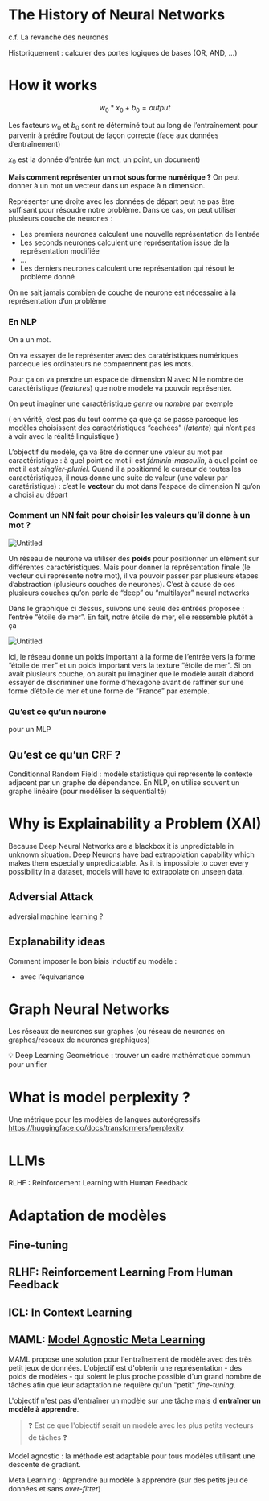 # The History of Neural Networks

c.f. La revanche des neurones

Historiquement : calculer des portes logiques de bases (OR, AND, …)

# How it works

$$
w_0*x_0 + b_0 = output
$$

Les facteurs $w_0$ et $b_0$ sont re déterminé tout au long de l’entraînement pour parvenir à prédire l’output de façon correcte (face aux données d’entraînement)

$x_0$ est la donnée d’entrée (un mot, un point, un document)

**Mais comment représenter un mot sous forme numérique ?**
On peut donner à un mot un vecteur dans un espace à n dimension.

Représenter une droite avec les données de départ peut ne pas être suffisant pour résoudre notre problème. Dans ce cas, on peut utiliser plusieurs couche de neurones : 

- Les premiers neurones calculent une nouvelle représentation de l’entrée
- Les seconds neurones calculent une représentation issue de la représentation modifiée
- …
- Les derniers neurones calculent une représentation qui résout le problème donné

On ne sait jamais combien de couche de neurone est nécessaire à la représentation d’un problème

### En NLP

On a un mot.

On va essayer de le représenter avec des caratéristiques numériques parceque les ordinateurs ne comprennent pas les mots.

Pour ça on va prendre un espace de dimension N avec N le nombre de caractéristique (*features*) que notre modèle va pouvoir représenter.

On peut imaginer une caractéristique *genre* ou *nombre* par exemple

( en vérité, c’est pas du tout comme ça que ça se passe parceque les modèles choisissent des caractéristiques “cachées” (*latente*) qui n’ont pas à voir avec la réalité linguistique )

L’objectif du modèle, ça va être de donner une valeur au mot par caractéristique : à quel point ce mot il est *féminin-masculin,* à quel point ce mot il est *singlier-pluriel*. Quand il a positionné le curseur de toutes les caractéristiques, il nous donne une suite de valeur (une valeur par caratéristique) : c’est le **vecteur** du mot dans l’espace de dimension N qu’on a choisi au départ

### Comment un NN fait pour choisir les valeurs qu’il donne à un mot ?

![Untitled](https://prod-files-secure.s3.us-west-2.amazonaws.com/51bb4b15-01f5-4b17-8e78-4c910f77218d/a35f17e7-1937-4a7c-b249-b648037613c9/Untitled.png)

Un réseau de neurone va utiliser des **poids** pour positionner un élément sur différentes caractéristiques. Mais pour donner la représentation finale (le vecteur qui représente notre mot), il va pouvoir passer par plusieurs étapes d’abstraction (plusieurs couches de neurones). C’est à cause de ces plusieurs couches qu’on parle de “deep” ou “multilayer” neural networks

Dans le graphique ci dessus, suivons une seule des entrées proposée : l’entrée “étoile de mer”. En fait, notre étoile de mer, elle ressemble plutôt à ça 

![Untitled](https://prod-files-secure.s3.us-west-2.amazonaws.com/51bb4b15-01f5-4b17-8e78-4c910f77218d/4584e4df-981f-450f-9623-d1301b0bfdcb/Untitled.png)

Ici, le réseau donne un poids important à la forme de l’entrée vers la forme “étoile de mer” et un poids important vers la texture “étoile de mer”. Si on avait plusieurs couche, on aurait pu imaginer que le modèle aurait d’abord essayer de discriminer une forme d’hexagone avant de raffiner sur une forme d’étoile de mer et une forme de “France” par exemple.

### Qu’est ce qu’un neurone

pour un MLP

## Qu’est ce qu’un CRF ?

Conditionnal Random Field : modèle statistique qui représente le contexte adjacent par un graphe de dépendance. En NLP, on utilise souvent un graphe linéaire (pour modéliser la séquentialité)

# Why is Explainability a Problem (XAI)

Because Deep Neural Networks are a blackbox it is unpredictable in unknown situation. Deep Neurons have bad extrapolation capability which makes them especially unpredicatable. As it is impossible to cover every possibility in a dataset, models will have to extrapolate on unseen data.

## Adversial Attack

adversial machine learning ?

## Explanability ideas

Comment imposer le bon biais inductif au modèle :

- avec l’équivariance

# Graph Neural Networks

Les réseaux de neurones sur graphes (ou réseau de neurones en graphes/réseaux de neurones graphiques)

<aside>
💡 Deep Learning Geométrique : trouver un cadre mathématique commun pour unifier

</aside>

# What is model perplexity ?

Une métrique pour les modèles de langues autorégressifs https://huggingface.co/docs/transformers/perplexity

# LLMs

RLHF : Reinforcement Learning with Human Feedback

# Adaptation de modèles

## Fine-tuning

## RLHF: Reinforcement Learning From Human Feedback

## ICL: In Context Learning

## MAML: [Model Agnostic Meta Learning](https://interactive-maml.github.io/maml.html)

MAML propose une solution pour l'entraînement de modèle avec des très petit jeux de données. L'objectif est d'obtenir une représentation - des poids de modèles - qui soient le plus proche possible d'un grand nombre de tâches afin que leur adaptation ne requière qu'un "petit" *fine-tuning*.

L'objectif n'est pas d'entraîner un modèle sur une tâche mais d'**entraîner un modèle à apprendre**.

> ❓ Est ce que l'objectif serait un modèle avec les plus petits vecteurs de tâches ❓



Model agnostic : la méthode est adaptable pour tous modèles utilisant une descente de gradiant.

Meta Learning : Apprendre au modèle à apprendre (sur des petits jeu de données et sans *over-fitter*)